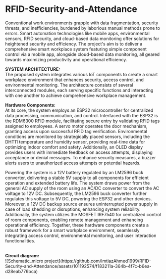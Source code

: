 # RFID-Security-and-Attendance
<p> Conventional work environments grapple with data fragmentation, security threats, and inefficiencies, burdened by laborious manual methods prone to errors. Smart automation technologies like mobile apps, environmental sensors, RFID security, and cloud-based data monitoring offer solutions for heightened security and efficiency. The project's aim is to deliver a comprehensive smart workplace system featuring simple component control via a mobile app, alongside cloud-based data monitoring, all geared towards maximizing productivity and operational efficiency. </p>
<p><b>SYSTEM ARCHITECTURE:<br></b>
The proposed system integrates various IoT components to create a smart workplace environment that enhances security, access control, and environmental monitoring. The architecture consists of several interconnected modules, each serving specific functions and interacting with one another to achieve comprehensive workplace management.</p>
<p><b>Hardware Components:</b><br>
 At its core, the system employs an ESP32 microcontroller for centralized data processing, communication, and control. Interfaced with the ESP32 is the RDM6300 RFID module, facilitating secure entry by validating RFID tags assigned to employees. A servo motor operates the door mechanism, granting access upon successful RFID tag verification. Environmental conditions are monitored by strategically placed sensors, including the DHT11 temperature and humidity sensor, providing real-time data for optimizing indoor comfort and safety. Additionally, an OLED display provides users with immediate feedback on access attempts, displaying acceptance or denial messages. To enhance security measures, a buzzer alerts users to unauthorized access attempts or potential hazards.</p>
 <p>Powering the system is a 12V battery regulated by an LM2596 buck converter, delivering a stable 5V supply to all components for efficient operation and extended battery life. The system draws power from the general AC supply of the room using an AC/DC converter to convert the AC voltage to 12V DC. Subsequently, the LM2596 buck converter further regulates this voltage to 5V DC, powering the ESP32 and other devices. Moreover, a 12V DC backup source ensures uninterrupted power supply in case of load shedding or disruptions, enhancing system reliability. Additionally, the system utilizes the MOSFET IRF7540 for centralized control of room components, enabling remote management and enhancing operational efficiency. Together, these hardware components create a robust framework for a smart workplace environment, seamlessly integrating access control, environmental monitoring, and user interaction functionalities.</p><br>
 <b>Circuit diagram: </b><br>
![Schematic_micro project](https://github.com/ImtiazAhmed1999/RFID-Security-and-Attendance/assets/101192574/f183211a-364b-4f7c-b6ea-d28eab776bca)
 
